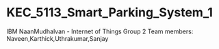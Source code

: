 # KEC_5113_Smart_Parking_System_1
IBM NaanMudhalvan - Internet of Things Group 2 Team members: Naveen,Karthick,Uthrakumar,Sanjay 
